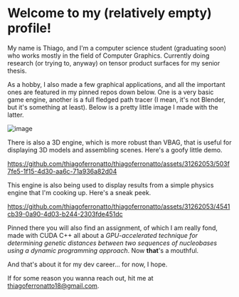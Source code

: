 # Welcome to my (relatively empty) profile!

My name is Thiago, and I'm a computer science student (graduating soon) who works mostly in the field of Computer Graphics. Currently doing research (or trying to, anyway) on tensor product surfaces for my senior thesis.

As a hobby, I also made a few graphical applications, and all the important ones are featured in my pinned repos down below. One is a very basic game engine, another is a full fledged path tracer (I mean, it's not Blender, but it's something at least). Below is a pretty little image I made with the latter.

![image](https://github.com/thiagoferronatto/thiagoferronatto/assets/31262053/2390ecab-025c-4a6a-8646-878f5fee590f)

There is also a 3D engine, which is more robust than VBAG, that is useful for displaying 3D models and assembling scenes. Here's a goofy little demo.

https://github.com/thiagoferronatto/thiagoferronatto/assets/31262053/503f7fe5-1f15-4d30-aa6c-71a936a82d04

This engine is also being used to display results from a simple physics engine that I'm cooking up. Here's a sneak peek.

https://github.com/thiagoferronatto/thiagoferronatto/assets/31262053/4541cb39-0a90-4d03-b244-2303fde451dc

Pinned there you will also find an assignment, of which I am really fond, made with CUDA C++ all about a _GPU-accelerated technique for determining genetic distances between two sequences of nucleobases using a dynamic programming approach_. Now **that**'s a mouthful.

And that's about it for my dev career... for now, I hope.

If for some reason you wanna reach out, hit me at [thiagoferronatto18@gmail.com](mailto:thiagoferronatto18@gmail.com).
